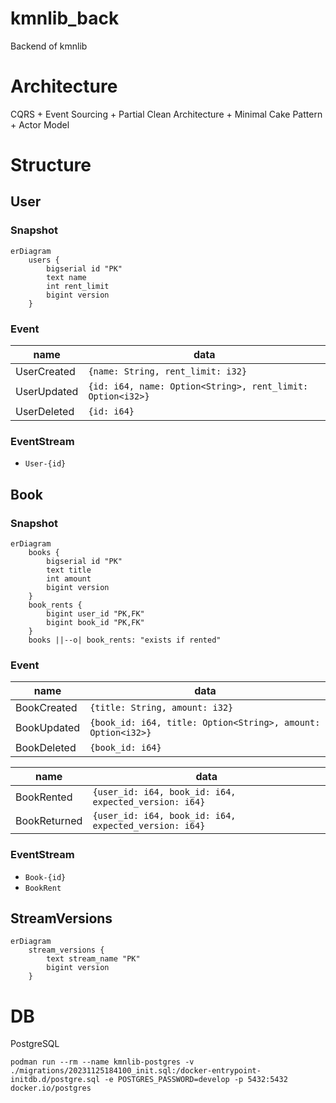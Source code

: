 # kmnlib_back

Backend of kmnlib

# Architecture

CQRS + Event Sourcing + Partial Clean Architecture + Minimal Cake Pattern + Actor Model

# Structure

## User

### Snapshot

```mermaid
erDiagram
    users {
        bigserial id "PK"
        text name
        int rent_limit
        bigint version
    }
```

### Event

| name        | data                                                       |
|-------------|------------------------------------------------------------|
| UserCreated | `{name: String, rent_limit: i32}`                          |
| UserUpdated | `{id: i64, name: Option<String>, rent_limit: Option<i32>}` |
| UserDeleted | `{id: i64}`                                                |

### EventStream

- `User-{id}`

## Book

### Snapshot

```mermaid
erDiagram
    books {
        bigserial id "PK"
        text title
        int amount
        bigint version
    }
    book_rents {
        bigint user_id "PK,FK"
        bigint book_id "PK,FK"
    }
    books ||--o| book_rents: "exists if rented"
```

### Event

| name        | data                                                         |
|-------------|--------------------------------------------------------------|
| BookCreated | `{title: String, amount: i32}`                               |
| BookUpdated | `{book_id: i64, title: Option<String>, amount: Option<i32>}` |
| BookDeleted | `{book_id: i64}`                                             |

| name         | data                                                  |
|--------------|-------------------------------------------------------|
| BookRented   | `{user_id: i64, book_id: i64, expected_version: i64}` |
| BookReturned | `{user_id: i64, book_id: i64, expected_version: i64}` |

### EventStream

- `Book-{id}`
- `BookRent`

## StreamVersions

```mermaid
erDiagram
    stream_versions {
        text stream_name "PK"
        bigint version
    }
```

# DB

PostgreSQL

```shell
podman run --rm --name kmnlib-postgres -v ./migrations/20231125184100_init.sql:/docker-entrypoint-initdb.d/postgre.sql -e POSTGRES_PASSWORD=develop -p 5432:5432 docker.io/postgres
```